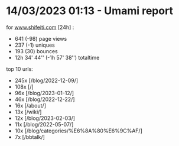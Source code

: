 # 14/03/2023 01:13 - Umami report
for www.shifeiti.com [24h] :

 - 641 (-98) page views
 - 237 (-1) uniques
 - 193 (30) bounces
 - 12h 34' 44'' (-1h 57' 38'') totaltime


top 10 urls:
 - 245x [/blog/2022-12-09/]
 - 108x [/]
 - 96x [/blog/2023-01-12/]
 - 46x [/blog/2022-12-22/]
 - 16x [/about/]
 - 13x [/wiki/]
 - 12x [/blog/2023-02-03/]
 - 11x [/blog/2022-05-07/]
 - 10x [/blog/categories/%E6%8A%80%E6%9C%AF/]
 - 7x [/bbtalk/]


